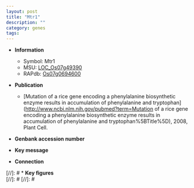 ```yaml
---
layout: post
title: "Mtr1"
description: ""
category: genes
tags: 
---
```


* **Information**  
    + Symbol: Mtr1  
    + MSU: [LOC_Os07g49390](http://rice.plantbiology.msu.edu/cgi-bin/ORF_infopage.cgi?orf=LOC_Os07g49390)  
    + RAPdb: [Os07g0694600](http://rapdb.dna.affrc.go.jp/viewer/gbrowse_details/irgsp1?name=Os07g0694600)  

* **Publication**  
    + [Mutation of a rice gene encoding a phenylalanine biosynthetic enzyme results in accumulation of phenylalanine and tryptophan](http://www.ncbi.nlm.nih.gov/pubmed?term=Mutation of a rice gene encoding a phenylalanine biosynthetic enzyme results in accumulation of phenylalanine and tryptophan%5BTitle%5D), 2008, Plant Cell.

* **Genbank accession number**  

* **Key message**  

* **Connection**  

[//]: # * **Key figures**  
[//]: # 
[//]: # 
